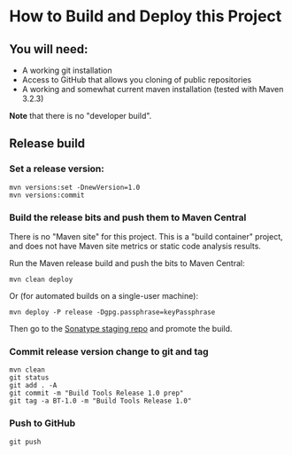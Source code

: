 # How to Build and Deploy this Project

## You will need:

- A working git installation
- Access to GitHub that allows you cloning of public repositories
- A working and somewhat current maven installation (tested with Maven 3.2.3)

**Note** that there is no "developer build".

## Release build

### Set a release version:

    mvn versions:set -DnewVersion=1.0
    mvn versions:commit

### Build the release bits and push them to Maven Central

There is no "Maven site" for this project. This is a "build container" project, and does not have Maven site metrics or
static code analysis results.

Run the Maven release build and push the bits to Maven Central:

    mvn clean deploy
    
Or (for automated builds on a single-user machine):

    mvn deploy -P release -Dgpg.passphrase=keyPassphrase
        
Then go to the [Sonatype staging repo](https://oss.sonatype.org/) and promote the build.

### Commit release version change to git and tag

    mvn clean
    git status
    git add . -A
    git commit -m "Build Tools Release 1.0 prep"
    git tag -a BT-1.0 -m "Build Tools Release 1.0"

### Push to GitHub

    git push
